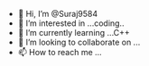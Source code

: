 - 👋 Hi, I’m @Suraj9584
- 👀 I’m interested in ...coding..
- 🌱 I’m currently learning ...C++
- 💞️ I’m looking to collaborate on ...
- 📫 How to reach me ...

<!---
Suraj9584/Suraj9584 is a ✨ special ✨ repository because its `README.md` (this file) appears on your GitHub profile.
You can click the Preview link to take a look at your changes.
--->

